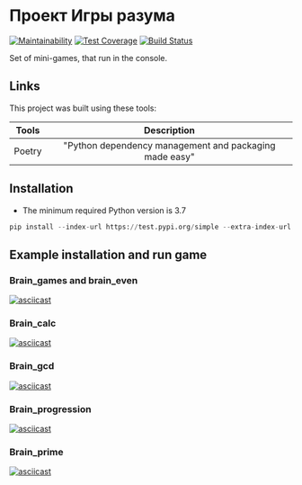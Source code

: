 # Проект Игры разума

[![Maintainability](https://api.codeclimate.com/v1/badges/11220102c2c989940ba3/maintainability)](https://codeclimate.com/github/TimBerk/python-project-lvl1/maintainability) [![Test Coverage](https://api.codeclimate.com/v1/badges/11220102c2c989940ba3/test_coverage)](https://codeclimate.com/github/TimBerk/python-project-lvl1/test_coverage) [![Build Status](https://travis-ci.org/TimBerk/python-project-lvl1.svg?branch=master)](https://travis-ci.org/TimBerk/python-project-lvl1)

Set of mini-games, that run in the console.

## Links

This project was built using these tools:

| Tools   |  Description  |
|---------|:-------------:|
| Poetry  | "Python dependency management and packaging made easy" |

## Installation

* The minimum required Python version is 3.7

```python
pip install --index-url https://test.pypi.org/simple --extra-index-url https://pypi.org/simple timberk-brain-games
```

## Example installation and run game

### Brain_games and brain_even

[![asciicast](https://asciinema.org/a/006WSGv1feFM7zH6SBTTPamv5.svg)](https://asciinema.org/a/006WSGv1feFM7zH6SBTTPamv5)

### Brain_calc

[![asciicast](https://asciinema.org/a/MsGQCUpISo9SuOtc8jqSStfrR.svg)](https://asciinema.org/a/MsGQCUpISo9SuOtc8jqSStfrR)

### Brain_gcd

[![asciicast](https://asciinema.org/a/YS8drMYdAXRvCGIT0u5ujohSb.svg)](https://asciinema.org/a/YS8drMYdAXRvCGIT0u5ujohSb)

### Brain_progression

[![asciicast](https://asciinema.org/a/L6YJBWwEvw5D5w0DcErNrIZdO.svg)](https://asciinema.org/a/L6YJBWwEvw5D5w0DcErNrIZdO)

### Brain_prime

[![asciicast](https://asciinema.org/a/InIyCNWSRGw9bZr8hioGS9dQY.svg)](https://asciinema.org/a/InIyCNWSRGw9bZr8hioGS9dQY)
